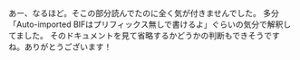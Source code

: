 あー、なるほど。そこの部分読んでたのに全く気が付きませんでした。
多分「Auto-imported BIFはプリフィックス無しで書けるよ」ぐらいの気分で解釈してました。
そのドキュメントを見て省略するかどうかの判断もできそうですね。ありがとうございます！
